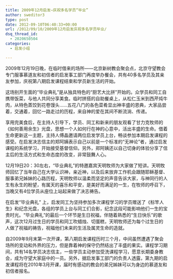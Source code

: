 ```yaml
---
title: 2009年12月启发—庆祝多名学员“毕业”
author: sweditor3
type: post
date: 2012-09-10T06:40:33+00:00
url: /2012/09/10/2009年12月启发庆祝多名学员毕业/
dsq_thread_id:
  - 2020650504
categories:
  - 启发小组

---
```

2009年12月19日晚，在临时借来的场所——北京新树教会聚会点，北京守望教会专门服事慕道友和初信者的启发事工部门再度举办餐会，共有40多名学员及其亲友参加，庆祝第八期启发课程结束和学员新生活的开始。

这场别开生面的“毕业典礼”是从独具特色的“厨艺大比拼”开始的。众学员和同工自携带饭菜，与他人共同分享美食。临时拼搭的自助餐桌上，从松仁玉米到西芹炖牛肉，从特色蒸饺到花卷馒头……五花八门的各色菜肴显出神丰盛的恩典，大家品尝着，交通着，回忆一路走过的历程，来自神的爱在其间不断流淌、传递。

享用完美食后，在主持人引导下，学员、同工和新来的朋友观看了甘力克牧师的《如何善用余生》光盘，思想一个人如何行在神的心意中，活出丰盛的生命。借着生命更新这一主题，主持人傅晶邀请两位启发学员上台，畅谈参加本期启发课程的感受。在启发决志信主的郑阿姨表示自己以前是一个标准的“无神论”者，通过启发课程的系统学习，开始接受基督信仰。另外，郑阿姨还以自己切身的体验分享了信主后的生活方式和生命态度的改变，非常鼓舞人心。

12月19日20：30左右，“毕业典礼”的特邀嘉宾天明牧师为大家做了短讲。天明牧师回忆了当年自己在大学认识神，亲近神，以及后来放弃工作机会跟随耶稣基督、服事弟兄姊妹的心路历程，天明牧师以温柔而坚定的声音告诉大家，与神同行的人生有永生的盼望，有属天的喜乐和平安，是美好而满足的一生，在牧师的呼召下，当晚又有4位学员从座位上站起来做了决志祷告。

在启发“毕业典礼” 上，启发同工为坚持参加多次课程学习的学员赠送了《标竿人生》和纪念光盘，各组的学员上台与同工们合影，纪念这段可能影响他们一生的宝贵时光。“毕业典礼”的最后一个环节是生日祝福，伴随着熟悉的“生日快乐”的歌声，这次12月过生日的学员和同工吹蜡烛、切蛋糕，天明牧师还为每个过生日的人做了祝福的祷告，祝福他们未来的生活及属灵生命的造就。

自2009年9月末第一次开课，第八期启发课程历时三个月，中间虽然遭遇了聚会场所的变动和外界的压力，但是靠着神的保守仍然结出了丰盛的果实。课程学习期间，共有14名学员决志信主，一些学员主动参加受洗课程学习，愿意长期委身教会，成为守望大家庭中的一员。另外，据启发事工部门的负责人透露，第九期的启发课程将在2010年3月开课，届时有感动的教会的弟兄姊妹可以为身边的慕道友和初信者报名。